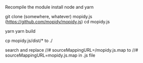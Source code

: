 Recompile the module
install node and yarn

git clone (somewhere, whatever) mopidy.js (https://github.com/mopidy/mopidy.js)
cd mopidy.js

yarn
yarn build

cp mopidy.js/dist/* to ./

search and replace //# sourceMappingURL=/mopidy.js.map to //# sourceMappingURL=mopidy.js.map in .js file